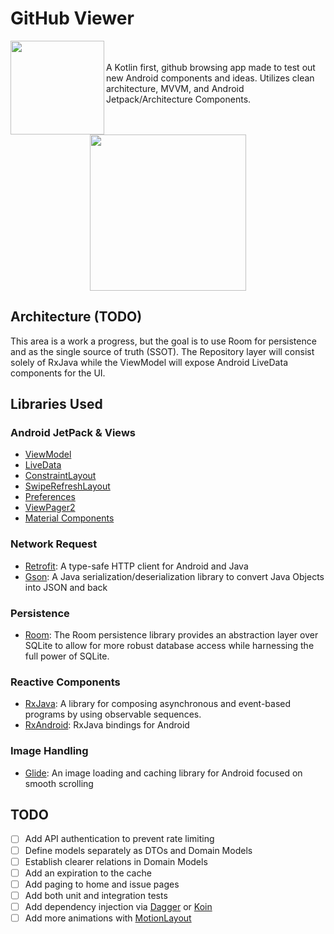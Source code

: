 # GitHub Viewer
<img align="left" width="150dp" src="https://user-images.githubusercontent.com/34455740/94374349-8d57e280-00c0-11eb-9e82-b090da96d7b8.png">
<br/><br/>A Kotlin first, github browsing app made to test out new Android components and ideas. Utilizes clean architecture, MVVM, and Android Jetpack/Architecture Components.
<br/><br/><br/>
<p align="center">
  <img width="250dp" src="https://user-images.githubusercontent.com/34455740/94374825-c5145980-00c3-11eb-93b9-ed86320eb6dc.gif">
</p>


## Architecture (TODO)
This area is a work a progress, but the goal is to use Room for persistence and as the single source of truth (SSOT). The Repository layer will consist solely of RxJava while the ViewModel will expose Android LiveData components for the UI.

## Libraries Used

### Android JetPack & Views
- [ViewModel](https://developer.android.com/topic/libraries/architecture/viewmodel)
- [LiveData](https://developer.android.com/topic/libraries/architecture/livedata)
- [ConstraintLayout](https://developer.android.com/training/constraint-layout/index.html)
- [SwipeRefreshLayout](https://developer.android.com/training/swipe/add-swipe-interface)
- [Preferences](https://developer.android.com/guide/topics/ui/settings)
- [ViewPager2](https://developer.android.com/guide/navigation/navigation-swipe-view-2)
- [Material Components](https://material.io/develop/android)


### Network Request
- [Retrofit](https://square.github.io/retrofit/): A type-safe HTTP client  for Android and Java
- [Gson](https://github.com/google/gson): A Java serialization/deserialization library to convert Java Objects into JSON and back

### Persistence
-  [Room](https://developer.android.com/training/data-storage/room): The Room persistence library provides an abstraction layer over SQLite to allow for more robust database access while harnessing the full power of SQLite.

### Reactive Components
- [RxJava](https://github.com/ReactiveX/RxJava): A library for composing asynchronous and event-based programs by using observable sequences.
- [RxAndroid](https://github.com/ReactiveX/RxAndroid): RxJava bindings for Android

### Image Handling
- [Glide](https://bumptech.github.io/glide/): An image loading and caching library for Android focused on smooth scrolling



## TODO
 - [ ] Add API authentication to prevent rate limiting
 - [ ] Define models separately as DTOs and Domain Models
 - [ ] Establish clearer relations in Domain Models
 - [ ] Add an expiration to the cache
 - [ ] Add paging to home and issue pages
 - [ ] Add both unit and integration tests
 - [ ] Add dependency injection via [Dagger](https://dagger.dev/) or [Koin](https://insert-koin.io/)
 - [ ] Add more animations with [MotionLayout](https://developer.android.com/training/constraint-layout/motionlayout)
